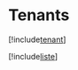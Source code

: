 # Tenants

[!include[tenant](tenants.tenant.autogen.md)]

[!include[liste](tenants.liste.autogen.md)]







































































































